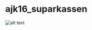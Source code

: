 # ajk16_suparkassen

![alt text](https://y.cdn-expressen.se/images/5e/b4/5eb430ce7c20422daeb699c39a140a84/4x3/650@80.jpg)
